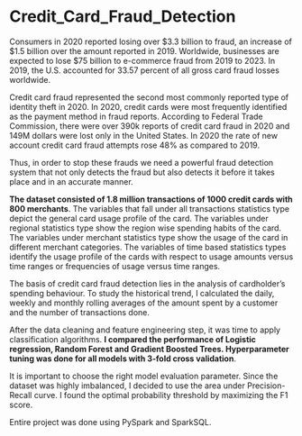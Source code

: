 # Credit_Card_Fraud_Detection

Consumers in 2020 reported losing over $3.3 billion to fraud, an increase of $1.5 billion over the amount reported in 2019. Worldwide, businesses are expected to lose $75 billion to e-commerce fraud from 2019 to 2023. In 2019, the U.S. accounted for 33.57 percent of all gross card fraud losses worldwide.

Credit card fraud represented the second most commonly reported type of identity theft in 2020. In 2020, credit cards were most frequently identified as the payment method in fraud reports. According to Federal Trade Commission, there were over 390k reports of credit card fraud in 2020 and 149M dollars were lost only in the United States. In 2020 the rate of new account credit card fraud attempts rose 48% as compared to 2019.

Thus, in order to stop these frauds we need a powerful fraud detection system that not only detects the fraud but also detects it before it takes place and in an accurate manner.

**The dataset consisted of 1.8 million transactions of 1000 credit cards with 800 merchants**. The variables that fall under all transactions statistics type depict the general card usage profile of the card. The variables under regional statistics type show the region wise spending habits of the card. The variables under merchant statistics type show the usage of the card in different merchant categories. The variables of time based statistics types identify the usage profile of the cards with respect to usage amounts versus time ranges or frequencies of usage versus time ranges.

The basis of credit card fraud detection lies in the analysis of cardholder’s spending behaviour. To study the historical trend, I calculated the daily, weekly and monthly rolling averages of the amount spent by a customer and the number of transactions done.

After the data cleaning and feature engineering step, it was time to apply classification algorithms. **I compared the performance of Logistic regression, Random Forest and Gradient Boosted Trees. Hyperparameter tuning was done for all models with 3-fold cross validation**.

It is important to choose the right model evaluation parameter. Since the dataset was highly imbalanced, I decided to use the area under Precision-Recall curve.
I found the optimal probability threshold by maximizing the F1 score.

Entire project was done using PySpark and SparkSQL.
